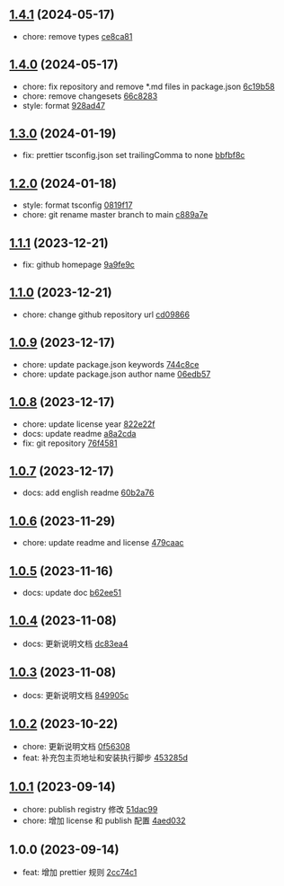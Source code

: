 ## [1.4.1](https://github.com/tomjs/config/compare/%40tomjs%2Fprettier%401.4.0...%40tomjs%2Fprettier%401.4.1) (2024-05-17)

- chore: remove types [ce8ca81](https://github.com/tomjs/config/commit/ce8ca81)

## [1.4.0](https://github.com/tomjs/config/compare/%40tomjs%2Fprettier%401.3.0...%40tomjs%2Fprettier%401.4.0) (2024-05-17)

- chore: fix repository and remove \*.md files in package.json [6c19b58](https://github.com/tomjs/config/commit/6c19b58)
- chore: remove changesets [66c8283](https://github.com/tomjs/config/commit/66c8283)
- style: format [928ad47](https://github.com/tomjs/config/commit/928ad47)

## [1.3.0](https://github.com/tomjs/config/compare/%40tomjs%2Fprettier%401.2.0...%40tomjs%2Fprettier%401.3.0) (2024-01-19)

- fix: prettier tsconfig.json set trailingComma to none [bbfbf8c](https://github.com/tomjs/config/commit/bbfbf8c)

## [1.2.0](https://github.com/tomjs/config/compare/%40tomjs%2Fprettier%401.1.1...%40tomjs%2Fprettier%401.2.0) (2024-01-18)

- style: format tsconfig [0819f17](https://github.com/tomjs/config/commit/0819f17)
- chore: git rename master branch to main [c889a7e](https://github.com/tomjs/config/commit/c889a7e)

## [1.1.1](https://github.com/tomjs/config/compare/%40tomjs%2Fprettier%401.1.0...%40tomjs%2Fprettier%401.1.1) (2023-12-21)

- fix: github homepage [9a9fe9c](https://github.com/tomjs/config/commit/9a9fe9c)

## [1.1.0](https://github.com/tomjs/config/compare/%40tomjs%2Fprettier%401.0.9...%40tomjs%2Fprettier%401.1.0) (2023-12-21)

- chore: change github repository url [cd09866](https://github.com/tomjs/config/commit/cd09866)

## [1.0.9](https://github.com/tomjs/config/compare/%40tomjs%2Fprettier%401.0.8...%40tomjs%2Fprettier%401.0.9) (2023-12-17)

- chore: update package.json keywords [744c8ce](https://github.com/tomjs/config/commit/744c8ce)
- chore: update package.json author name [06edb57](https://github.com/tomjs/config/commit/06edb57)

## [1.0.8](https://github.com/tomjs/config/compare/%40tomjs%2Fprettier%401.0.7...%40tomjs%2Fprettier%401.0.8) (2023-12-17)

- chore: update license year [822e22f](https://github.com/tomjs/config/commit/822e22f)
- docs: update readme [a8a2cda](https://github.com/tomjs/config/commit/a8a2cda)
- fix: git repository [76f4581](https://github.com/tomjs/config/commit/76f4581)

## [1.0.7](https://github.com/tomjs/config/compare/%40tomjs%2Fprettier%401.0.6...%40tomjs%2Fprettier%401.0.7) (2023-12-17)

- docs: add english readme [60b2a76](https://github.com/tomjs/config/commit/60b2a76)

## [1.0.6](https://github.com/tomjs/config/compare/%40tomjs%2Fprettier%401.0.5...%40tomjs%2Fprettier%401.0.6) (2023-11-29)

- chore: update readme and license [479caac](https://github.com/tomjs/config/commit/479caac)

## [1.0.5](https://github.com/tomjs/config/compare/%40tomjs%2Fprettier%401.0.4...%40tomjs%2Fprettier%401.0.5) (2023-11-16)

- docs: update doc [b62ee51](https://github.com/tomjs/config/commit/b62ee51)

## [1.0.4](https://github.com/tomjs/config/compare/%40tomjs%2Fprettier%401.0.3...%40tomjs%2Fprettier%401.0.4) (2023-11-08)

- docs: 更新说明文档 [dc83ea4](https://github.com/tomjs/config/commit/dc83ea4)

## [1.0.3](https://github.com/tomjs/config/compare/%40tomjs%2Fprettier%401.0.2...%40tomjs%2Fprettier%401.0.3) (2023-11-08)

- docs: 更新说明文档 [849905c](https://github.com/tomjs/config/commit/849905c)

## [1.0.2](https://github.com/tomjs/config/compare/%40tomjs%2Fprettier%401.0.1...%40tomjs%2Fprettier%401.0.2) (2023-10-22)

- chore: 更新说明文档 [0f56308](https://github.com/tomjs/config/commit/0f56308)
- feat: 补充包主页地址和安装执行脚步 [453285d](https://github.com/tomjs/config/commit/453285d)

## [1.0.1](https://github.com/tomjs/config/compare/%40tomjs%2Fprettier%401.0.0...%40tomjs%2Fprettier%401.0.1) (2023-09-14)

- chore: publish registry 修改 [51dac99](https://github.com/tomjs/config/commit/51dac99)
- chore: 增加 license 和 publish 配置 [4aed032](https://github.com/tomjs/config/commit/4aed032)

## 1.0.0 (2023-09-14)

- feat: 增加 prettier 规则 [2cc74c1](https://github.com/tomjs/config/commit/2cc74c1)
